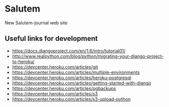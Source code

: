 Salutem
=======

New Salutem-journal web site

Useful links for development
----------------------------

* https://docs.djangoproject.com/en/1.6/intro/tutorial01/
* http://www.realpython.com/blog/python/migrating-your-django-project-to-heroku/
* https://devcenter.heroku.com/articles/git
* https://devcenter.heroku.com/articles/multiple-environments
* https://devcenter.heroku.com/articles/heroku-postgresql
* https://devcenter.heroku.com/articles/getting-started-with-django
* https://devcenter.heroku.com/articles/pgbackups
* https://devcenter.heroku.com/articles/s3
* https://devcenter.heroku.com/articles/s3-upload-python
